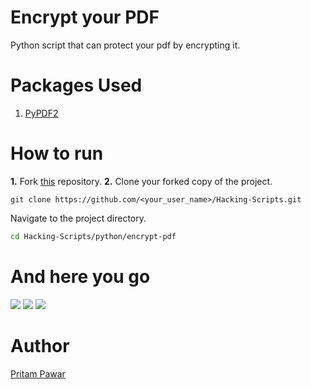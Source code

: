 # Encrypt your PDF
Python script that can protect your pdf by encrypting it.
# Packages Used
1. [PyPDF2](https://pypi.org/project/PyPDF2/)
# How to run
**1.**  Fork [this](https://github.com/Tejas1510/Hacking-Scripts) repository.
**2.**  Clone your forked copy of the project.
```
git clone https://github.com/<your_user_name>/Hacking-Scripts.git
```
Navigate to the project directory.
```bash
cd Hacking-Scripts/python/encrypt-pdf
```
# And here you go
![](https://github.com/pritamp17/Hacking-Scripts/blob/encrypt/Python/pdf-encrypt/ss/1.png?raw=true)
![](https://github.com/pritamp17/Hacking-Scripts/blob/encrypt/Python/pdf-encrypt/ss/2.png?raw=true)
![](https://github.com/pritamp17/Hacking-Scripts/blob/encrypt/Python/pdf-encrypt/ss/3-.png?raw=true)
# Author
[Pritam Pawar](https://github.com/pritamp17)
